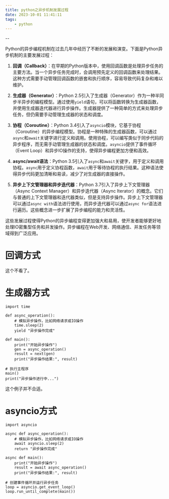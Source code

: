 ```yaml
---
title: python之异步机制发展过程
date: 2023-10-01 11:41:11
tags:
	- python
---
```


--

Python的异步编程机制在过去几年中经历了不断的发展和演变。下面是Python异步机制的主要发展过程：

1. **回调（Callback）**：在早期的Python版本中，使用回调函数是处理异步任务的主要方法。当一个异步任务完成时，会调用预先定义的回调函数来处理结果。这种方式需要手动管理回调函数的嵌套和执行顺序，容易导致代码复杂和难以维护。

2. **生成器（Generator）**：Python 2.5引入了生成器（Generator）作为一种半同步半异步的编程模型。通过使用`yield`语句，可以将函数转换为生成器函数，并使用生成器迭代器进行异步操作。生成器提供了一种简单的方式来处理异步任务，但仍需要手动管理生成器的状态和调度。

3. **协程（Coroutine）**：Python 3.4引入了`asyncio`模块，它基于协程（Coroutine）的异步编程模型。协程是一种特殊的生成器函数，可以通过`async`和`await`关键字进行定义和调用。使用协程，可以编写类似于同步代码的异步程序，而无需手动管理生成器的状态和调度。`asyncio`提供了事件循环（Event Loop）和异步IO操作的支持，使得异步编程更加方便和高效。

4. **async/await语法**：Python 3.5引入了`async`和`await`关键字，用于定义和调用协程。`async`用于定义协程函数，`await`用于等待协程的执行结果。这种语法使得异步代码更加清晰和易读，减少了对生成器的直接操作。

5. **异步上下文管理器和异步迭代器**：Python 3.7引入了异步上下文管理器（Async Context Manager）和异步迭代器（Async Iterator）的概念。它们与普通的上下文管理器和迭代器类似，但是支持异步操作。异步上下文管理器可以通过`async with`语法进行使用，而异步迭代器可以通过`async for`语法进行遍历。这些概念进一步扩展了异步编程的能力和灵活性。

这些发展过程使得Python的异步编程变得更加强大和易用，使开发者能够更好地处理IO密集型任务和并发操作。异步编程在Web开发、网络通信、并发任务等领域得到广泛应用。

# 回调方式

这个不看了。

# 生成器方式

```
import time

def async_operation():
    # 模拟异步操作，比如网络请求或IO操作
    time.sleep(2)
    yield "异步操作完成"

def main():
    print("开始异步操作")
    gen = async_operation()
    result = next(gen)
    print("异步操作结果:", result)

# 执行主程序
main()
print("异步操作进行中...")
```

这个例子并不合适。

# asyncio方式

```
import asyncio

async def async_operation():
    # 模拟异步操作，比如网络请求或IO操作
    await asyncio.sleep(2)
    return "异步操作完成"

async def main():
    print("开始异步操作")
    result = await async_operation()
    print("异步操作结果:", result)

# 创建事件循环并运行异步任务
loop = asyncio.get_event_loop()
loop.run_until_complete(main())
```


